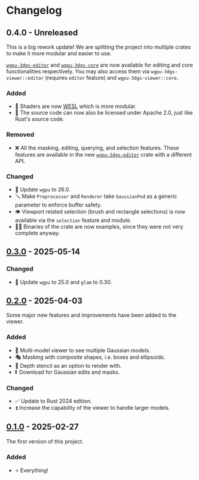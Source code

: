 # Changelog

## 0.4.0 - Unreleased

This is a big rework update! We are splitting the project into multiple crates to make it more modular and easier to use.

[`wgpu-3dgs-editor`](https://github.com/LioQing/wgpu-3dgs-editor) and [`wgpu-3dgs-core`](https://github.com/LioQing/wgpu-3dgs-core) are now available for editing and core functionalities respectively. You may also access them via `wgpu-3dgs-viewer::editor` (requires `editor` feature) and `wgpu-3dgs-viewer::core`.

### Added

- 🔦 Shaders are now [WESL](https://wesl-lang.dev/) which is more modular.
- 📜 The source code can now also be licensed under Apache 2.0, just like Rust's source code.

### Removed

- ❌ All the masking, editing, querying, and selection features. These features are available in the new [`wgpu-3dgs-editor`](https://github.com/LioQing/wgpu-3dgs-editor) crate with a different API.

### Changed

- 🔄 Update `wgpu` to 26.0.
- 🪛 Make `Preprocessor` and `Renderer` take `GaussianPod` as a generic parameter to enforce buffer safety.
- 👁️ Viewport related selection (brush and rectangle selections) is now available via the `selection` feature and module.
- 🏃‍➡️ Binaries of the crate are now examples, since they were not very complete anyway.

## [0.3.0](https://crates.io/crates/wgpu-3dgs-viewer/0.3.0) - 2025-05-14

### Changed

- 🔄 Update `wgpu` to 25.0 and `glam` to 0.30.

## [0.2.0](https://crates.io/crates/wgpu-3dgs-viewer/0.2.0) - 2025-04-03

Some major new features and improvements have been added to the viewer.

### Added

- 🔢 Multi-model viewer to see multiple Gaussian models.
- 🎭 Masking with composite shapes, i.e. boxes and ellipsoids.
- 🎥 Depth stencil as an option to render with.
- ⏬ Download for Gaussian edits and masks.

### Changed

- ✅ Update to Rust 2024 edition.
- ⏫ Increase the capability of the viewer to handle larger models.

## [0.1.0](https://crates.io/crates/wgpu-3dgs-viewer/0.1.0) - 2025-02-27

The first version of this project.

### Added

- ⭐ Everything!
